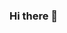 ### Hi there 👋

<!--
**AndriiGegliuk/andriigegliuk** is a ✨ _special_ ✨ repository because its `README.md` (this file) appears on your GitHub profile.

Here are some ideas to get you started:

- 🔭 I’m currently working on ...
- 🌱 I’m currently learning Data Analysis 
- 👯 I’m looking to collaborate on projects that creates value and helps everyone to achieve amazing results 
- 🤔 I’m looking for help with Python code and Data analysis tools
- 💬 Ask me about 
- 📫 How to reach me: ...
- 😄 Pronouns: ...
- ⚡ Fun fact: ... 
-->
